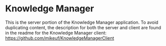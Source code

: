 # Knowledge Manager
This is the server portion of the Knowledge Manager application. To avoid duplicating content, the description for both the server and client are found in the readme for the Knowledge Manager client:
https://github.com/mikeuf/KnowledgeManagerClient
